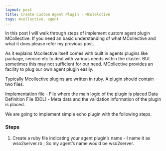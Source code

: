 ```yaml
---
layout: post
title: Create Custom Agent Plugin - MColelctive
tags: mcollective, agent
---
```


In this post I will walk through steps of implement custom agent plugin MCollective. If you need an basic understanding of what MCollective and what it does please refer my previous post.

As it explains Mcollective itself comes with built in agents plugins like package, service etc to deal with various needs within the cluster. BUt sometimes this may not sufficient for our need. MCollective provides an facility to plug our own agent plugin easily. 

Typically Mcollective plugins are written in ruby. A plugin should contain two files.

Implementation file - File where the main logic of the plugin is placed
Data Definition File (DDL) - Meta data and the validation information of the plugin is placed.

We are going to implement simple echo plugin with the following steps. 

<h3>Steps</h3>

<ol>
<li>
Create a ruby file indicating your agent plugin’s name - I name it as wso2server.rb ; So my agent’s name would be wso2server. 
</li>

</ol>

